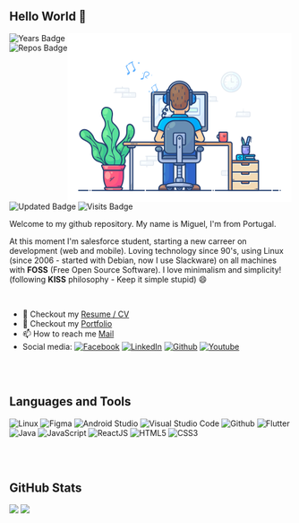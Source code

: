 ## Hello World :wave:

<img align="right" alt="Coder GIF" height=300 width=400 src="https://github.com/miguelnunorosa/miguelnunorosa/blob/main/code2.gif" />

![Years Badge](https://badges.pufler.dev/years/miguelnunorosa/?color=white) ![Repos Badge](https://badges.pufler.dev/repos/miguelnunorosa/?color=white) ![Updated Badge](https://badges.pufler.dev/updated/puf17640/git-badges/?color=white) ![Visits Badge](https://badges.pufler.dev/visits/miguelnunorosa/miguelnunorosa/?color=white)

Welcome to my github repository. My name is Miguel, I'm from Portugal. <br>

At this moment I'm salesforce student, starting a new carreer on development (web and mobile). Loving technology since 90's, using Linux (since 2006 - started with Debian, now I use Slackware) on all machines with **FOSS** (Free Open Source Software). I love minimalism and simplicity! (following **KISS** philosophy - Keep it simple stupid) 😄

<br>

- 📝 Checkout my [Resume / CV](https://#) 
- 📃 Checkout my [Portfolio](https://miguelnunorosa.github.io)
- 📫 How to reach me [Mail](mailto:miguelrosa.programacao@gmail.com)
- Social media: <a href="" target="_blank"><img src="https://www.vectorlogo.zone/logos/facebook/facebook-tile.svg" alt="Facebook" width="20" height="20"/></a> <a href="" target="_blank"><img src="https://www.vectorlogo.zone/logos/linkedin/linkedin-tile.svg" alt="LinkedIn" width="20" height="20"/></a> <a href="https://github.com/miguelnunorosa" target="_blank"><img src="https://www.vectorlogo.zone/logos/github/github-tile.svg" alt="Github" width="20" height="20"/></a> <a href="" target="_blank"><img src="https://www.vectorlogo.zone/logos/youtube/youtube-icon.svg" alt="Youtube" width="20" height="20"/></a>
 



<br><br> 

## Languages and Tools
  
  
<img src="https://www.vectorlogo.zone/logos/linux/linux-icon.svg" alt="Linux" width="40" height="40"/> <img src="https://www.vectorlogo.zone/logos/figma/figma-icon.svg" alt="Figma" width="40" height="40"/> <img src="https://upload.vectorlogo.zone/logos/android_studio/images/bc43bbac-e239-4ae9-829a-9809e57a8bc0.svg" alt="Android Studio" width="60" height="60"/> <img src="https://upload.vectorlogo.zone/logos/visualstudio_code/images/0aea25bb-27bb-427f-8d65-f999bf0cba67.svg" alt="Visual Studio Code" width="40" height="40"/> <img src="https://www.vectorlogo.zone/logos/github/github-tile.svg" alt="Github" width="40" height="40"/> <img src="https://www.vectorlogo.zone/logos/flutterio/flutterio-icon.svg" alt="Flutter" width="40" height="40"/> <img src="https://www.vectorlogo.zone/logos/java/java-vertical.svg" alt="Java" width="40" height="60"/> <img src="https://upload.vectorlogo.zone/logos/javascript/images/239ec8a4-163e-4792-83b6-3f6d96911757.svg" alt="JavaScript" width="40" height="40"/> <img src="https://www.vectorlogo.zone/logos/reactjs/reactjs-icon.svg" alt="ReactJS" width="40" height="40"/> <img src="https://www.vectorlogo.zone/logos/w3_html5/w3_html5-icon.svg" alt="HTML5" width="40" height="40"/> <img src="https://www.vectorlogo.zone/logos/w3_css/w3_css-icon.svg" alt="CSS3" width="40" height="40"/>




<br><br> 


## GitHub Stats
<img width="45%" src="https://github-readme-stats.vercel.app/api?username=miguelnunorosa&count_private=true&show_icons=truehow_icons=true&hide_border=true" /> <img width="45%" src="https://github-readme-streak-stats.herokuapp.com?user=miguelnunorosa&hide_border=true&dates=478AF0&ring=478AF0&fire=DD2727&currStreakLabel=DD2727"/> <br>



<br><br> 
<!--
## GitHub Details

![Metrics](https://metrics.lecoq.io/miguelnunorosa?template=classic&base.header=0&isocalendar=1&languages=1&achievements=1&pagespeed=1&isocalendar.duration=full-year&languages.limit=8&languages.threshold=0%25&languages.colors=github&languages.sections=most-used&languages.indepth=false&languages.analysis.timeout=15&languages.categories=markup%2C%20programming&languages.recent.categories=markup%2C%20programming&languages.recent.load=300&languages.recent.days=14&achievements.threshold=C&achievements.secrets=true&achievements.display=compact&achievements.limit=0&pagespeed.url=.user.website&pagespeed.detailed=false&pagespeed.screenshot=false&config.timezone=Europe%2FLisbon&config.twemoji=true&config.octicon=true)
-->

